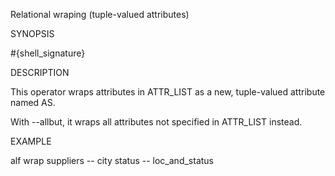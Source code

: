 
Relational wraping (tuple-valued attributes)

SYNOPSIS

  #{shell_signature}

DESCRIPTION

This operator wraps attributes in ATTR_LIST as a new, tuple-valued
attribute named AS.

With --allbut, it wraps all attributes not specified in ATTR_LIST instead.

EXAMPLE

  alf wrap suppliers -- city status -- loc_and_status

